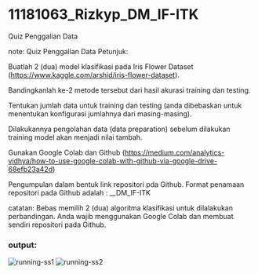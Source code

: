 # 11181063_Rizkyp_DM_IF-ITK
Quiz Penggalian Data

note:
Quiz Penggalian Data
Petunjuk:

Buatlah 2 (dua) model klasifikasi pada Iris Flower Dataset (https://www.kaggle.com/arshid/iris-flower-dataset).

Bandingkanlah ke-2 metode tersebut dari hasil akurasi training dan testing.

Tentukan jumlah data untuk training dan testing (anda dibebaskan untuk menentukan konfigurasi jumlahnya dari masing-masing).

Dilakukannya pengolahan data (data preparation) sebelum dilakukan training model akan menjadi nilai tambah.

Gunakan Google Colab dan Github (https://medium.com/analytics-vidhya/how-to-use-google-colab-with-github-via-google-drive-68efb23a42d)

Pengumpulan dalam bentuk link repositori pda Github.
Format penamaan repositori pada Github adalah : <NIM>_<NamaSingkat>_DM_IF-ITK

catatan:
Bebas memilih 2 (dua) algoritma klasifikasi untuk dilalakukan perbandingan.
Anda wajib menggunakan Google Colab dan membuat sendiri repositori pada Github.

### output:

  
![running-ss1](https://user-images.githubusercontent.com/73746365/155256059-d2f52b15-8728-4add-a209-f997648448f9.JPG)
![running-ss2](https://user-images.githubusercontent.com/73746365/155256068-17b8649e-7342-4026-8313-2d0e1a3ae7f6.JPG)
